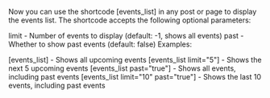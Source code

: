 Now you can use the shortcode [events_list] in any post or page to display the events list. The shortcode accepts the following optional parameters:

limit - Number of events to display (default: -1, shows all events)
past - Whether to show past events (default: false)
Examples:

[events_list] - Shows all upcoming events
[events_list limit="5"] - Shows the next 5 upcoming events
[events_list past="true"] - Shows all events, including past events
[events_list limit="10" past="true"] - Shows the last 10 events, including past events
